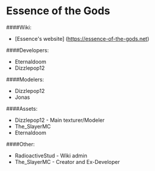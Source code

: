 Essence of the Gods
=======

####Wiki:
* [Essence's website] (https://essence-of-the-gods.net)

####Developers:
* Eternaldoom
* Dizzlepop12

####Modelers:
* Dizzlepop12
* Jonas

####Assets:
* Dizzlepop12 - Main texturer/Modeler
* The_SlayerMC
* Eternaldoom

####Other:
* RadioactiveStud - Wiki admin
* The_SlayerMC - Creator and Ex-Developer
